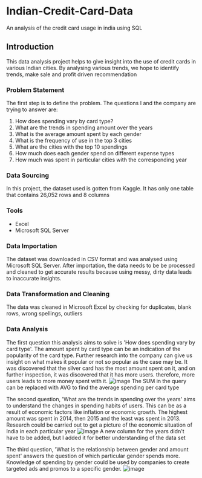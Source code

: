 # Indian-Credit-Card-Data
An analysis of the credit card usage in india using SQL  
## Introduction
This data analysis project helps to give insight into the use of credit cards in various Indian cities. By analysing various trends, we hope to identify trends, make sale and profit driven recommendation

### Problem Statement
The first step is to define the problem. The questions I and the company are trying to answer are:
1.	How does spending vary by card type?
2.	What are the trends in spending amount over the years
3.	What is the average amount spent by each gender
4.	What is the frequency of use in the top 3 cities
5.	What are the cities with the top 10 spendings
6.	How much does each gender spend on different expense types
7.	 How much was spent in particular cities with the corresponding year

### Data Sourcing
In this project, the dataset used is gotten from Kaggle. It has only one table that contains 26,052 rows and 8 columns

### Tools
 - Excel
 - Microsoft SQL Server

### Data Importation
The dataset was downloaded in CSV format and was analysed using Microsoft SQL Server. After importation, the data needs to be be processed and cleaned to get accurate results because using messy, dirty data leads to inaccurate insights.

### Data Transformation and Cleaning
The data was cleaned in Microsoft Excel by checking for duplicates, blank rows, wrong spellings, outliers

### Data Analysis
The first question this analysis aims to solve is 'How does spending vary by card type'. The amount spent by card type can be an indication of the popularity of the card type. Further research into the company can give us insight on what makes it popular or not so popular as the case may be. It was discovered that the silver card has the most amount spent on it, and on further inspection, it was discovered that it has more users. therefore, more users leads to more money spent with it.
![image](https://github.com/user-attachments/assets/066e27c8-3e98-4270-8ed4-ed6016500044)
The SUM in the query can be replaced with AVG to find the average spending per card type

The second question, 'What are the trends in spending over the years' aims to understand the changes in spending habits of users. This can be as a result of economic factors like inflation or economic growth. The highest amount was spent in 2014, then 2015 and the least was spent in 2013. Research could be carried out to get a picture of the economic situation of India in each particular year
![image](https://github.com/user-attachments/assets/929c8c24-2a68-4f5e-963e-4981c174d4e3)
A new column for the years didn't have to be added, but I added it for better understanding of the data set

The third question, 'What is the relationship between gender and amount spent' answers the question of which particular gender spends more. Knowledge of spending by gender could be used by companies to create targeted ads and promos to a specific gender. 
![image](https://github.com/user-attachments/assets/a184c736-426f-435d-9a41-96df9a0c7cb5)



    
